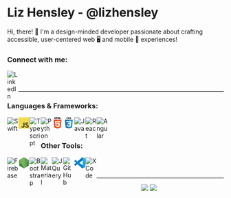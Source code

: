 # Liz Hensley - @lizhensley

Hi, there! 👋 I'm a design-minded developer passionate about crafting accessible, user-centered web 🖥️ and mobile 📱 experiences!

### Connect with me:

[<img align="left" alt="LinkedIn" width="26px" src="https://lh3.googleusercontent.com/fqYJHtyzZzA4vacRzeJoB93QNvA5-mvR-8UB5oVLxdYDSTpfLp_KgYD4IqVGJUgFEJo" />][linkedin]

<br />
<br />

---

### Languages & Frameworks:

[<img align="left" alt="Swift" width="26px" src="https://cdn4.iconfinder.com/data/icons/logos-3/504/Swift-2-512.png" />][Swift]
[<img align="left" alt="JavaScript" width="26px" src="https://raw.githubusercontent.com/github/explore/80688e429a7d4ef2fca1e82350fe8e3517d3494d/topics/javascript/javascript.png" />][Javascript]
[<img align="left" alt="Typescript" width="26px" src="https://upload.wikimedia.org/wikipedia/commons/thumb/4/4c/Typescript_logo_2020.svg/1200px-Typescript_logo_2020.svg.png" />][Typescript]
[<img align="left" alt="Python" width="26px" src="https://upload.wikimedia.org/wikipedia/commons/thumb/c/c3/Python-logo-notext.svg/768px-Python-logo-notext.svg.png" />][Python]
[<img align="left" alt="HTML5" width="26px" src="https://raw.githubusercontent.com/github/explore/80688e429a7d4ef2fca1e82350fe8e3517d3494d/topics/html/html.png" />][HTML5]
[<img align="left" alt="CSS3" width="26px" src="https://raw.githubusercontent.com/github/explore/80688e429a7d4ef2fca1e82350fe8e3517d3494d/topics/css/css.png" />][CSS]
[<img align="left" alt="Java" width="26px" src="https://sdtimes.com/wp-content/uploads/2019/03/jW4dnFtA_400x400.jpg" />][Java]
[<img align="left" alt="React" width="26px" src="https://sujanbyanjankar.com.np/wp-content/uploads/2019/01/React.js_logo-512.png" />][React]
[<img align="left" alt="Angular" width="26px" src="https://miro.medium.com/max/588/1*15CYVZdpsxir8KLdxEZytg.png" />][Angular]

<br />
<br />


### Other Tools:

[<img align="left" alt="Firebase" width="26px" src="https://4.bp.blogspot.com/-rtNRVM3aIvI/XJX_U07Z-II/AAAAAAAAJXY/YpdOo490FTgdKOxM4qDG-2-EzcNFAWkKACK4BGAYYCw/s1600/logo%2Bfirebase%2Bicon.png" />][Firebase]
[<img align="left" alt="Node.js" width="26px" src="https://raw.githubusercontent.com/github/explore/80688e429a7d4ef2fca1e82350fe8e3517d3494d/topics/nodejs/nodejs.png" />][NodeJS]
[<img align="left" alt="Bootstrap" width="26px" src="https://upload.wikimedia.org/wikipedia/commons/thumb/b/b2/Bootstrap_logo.svg/480px-Bootstrap_logo.svg.png" />][Bootstrap]
[<img align="left" alt="Material" width="26px" src="https://upload.wikimedia.org/wikipedia/commons/thumb/c/c7/Google_Material_Design_Logo.svg/440px-Google_Material_Design_Logo.svg.png" />][Material]
[<img align="left" alt="JQuery" width="26px" src="https://www.nicepng.com/png/full/274-2741839_jquery-jquery-logo-transparent-background.png" />][JQuery]
[<img align="left" alt="GitHub" width="26px" src="https://i.ibb.co/1QPsHvY/Git-Hub-Mark-1.png" />][GitHub]
[<img align="left" alt="Visual Studio Code" width="26px" src="https://raw.githubusercontent.com/github/explore/80688e429a7d4ef2fca1e82350fe8e3517d3494d/topics/visual-studio-code/visual-studio-code.png" />][VSCode]
[<img align="left" alt="XCode" width="26px" src="https://codewithchris-wpengine.netdna-ssl.com/wp-content/uploads/2019/09/icons8-xcode-512.png" />][XCode]

<br />
<br />

---

<p align = "center">
  <img src = "https://github-readme-stats.vercel.app/api?username=lizhensley&show_icons=true&theme=tokyonight&line_height=27" height="175">
  <img src = "https://github-readme-stats.vercel.app/api/top-langs/?username=lizhensley&show_icons=true&theme=tokyonight&layout=compact" height="175">
</p>


<!--Links-->
[sicklesoft]: https://www.sicklesoftinc.com/
[optum]: https://www.optum.com/
[linkedin]: https://linkedin.com/in/elizabethhensley
[twitter]: https://twitter.com/_elizabethian
[VSCode]: https://code.visualstudio.com/
[HTML5]: https://en.wikipedia.org/wiki/HTML5
[CSS]: https://en.wikipedia.org/wiki/Cascading_Style_Sheets
[Bootstrap]: https://getbootstrap.com/
[Material]: https://material.io/
[Javascript]: https://www.javascript.com/
[Typescript]: https://www.typescriptlang.org/
[JQuery]: https://jquery.com/
[Python]: https://www.python.org/
[React]: https://reactjs.org/
[Angular]: https://angular.io/
[Java]: https://www.java.com/en/
[XCode]: https://developer.apple.com/xcode/ide/
[Swift]: https://swift.org/
[Firebase]: https://firebase.google.com/
[NodeJS]: https://nodejs.org/en/
[GitHub]: https://github.com/
